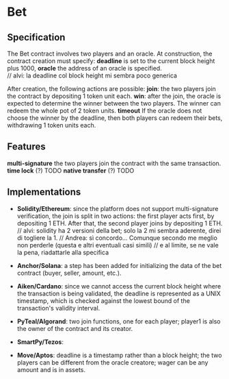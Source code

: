 # Bet

## Specification
The Bet contract involves two players and an oracle. 
At construction, the contract creation must specify:
**deadline** is set to the current block height plus 1000, 
**oracle** the address of an oracle is specified.	
// alvi: la deadline col block height mi sembra poco generica

After creation, the following actions are possible: 
**join**: the two players join the contract by depositing 1 token unit each.
**win**: after the join, the oracle is expected to determine the winner between the two players.
The winner can redeem the whole pot of 2 token units.
**timeout** If the oracle does not choose the winner by the deadline,
then both players can redeem their bets, withdrawing 1 token units each.


## Features 
**multi-signature** the two players join the contract with the same transaction.
**time lock**  (?) TODO
**native transfer** (?) TODO 

## Implementations

- **Solidity/Ethereum**: since the platform does not support multi-signature verification, the join is split in two actions: the first player acts first, by depositing 1 ETH. After that, the second player joins by depositing 1 ETH.
// alvi: solidity ha 2 versioni della bet; solo la 2 mi sembra aderente, direi di togliere la 1.
// Andrea: sì concordo... Comunque secondo me meglio non perderle (questa e altri eventuali casi simili) 
// e al limite, se ne vale la pena, riadattarle alla specifica 

- **Anchor/Solana**: a step has been added for initializing the data of the bet contract (buyer, seller, amount, etc.).
- **Aiken/Cardano**: since we cannot access the current block height where the transaction is being validated, the deadline is represented as a UNIX timestamp, which is checked against the lowest bound of the transaction's validity interval.
- **PyTeal/Algorand**: two join functions, one for each player; player1 is also the owner of the contract and its creator.
- **SmartPy/Tezos**:
- **Move/Aptos**: deadline is a timestamp rather than a block height; the two players can be different from the oracle creatore; wager can be any amount and is in assets.
